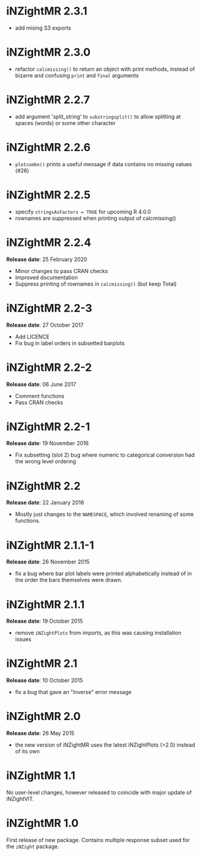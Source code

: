 # iNZightMR 2.3.1

- add mising S3 exports

# iNZightMR 2.3.0

- refactor `calcmissing()` to return an object with print methods, instead of bizarre and confusing `print` and `final` arguments

# iNZightMR 2.2.7

- add argument 'split_string' to `substringsplit()` to allow splitting at spaces (words) or some other character

# iNZightMR 2.2.6

- `plotcombn()` prints a useful message if data contains no missing values (#26)

# iNZightMR 2.2.5

- specify `stringsAsFactors = TRUE` for upcoming R 4.0.0
- rownames are suppressed when printing output of calcmissing()

# iNZightMR 2.2.4

**Release date**: 25 February 2020

- Minor changes to pass CRAN checks
- Improved documentation
- Suppress printing of rownames in `calcmissing()` (but keep Total)

# iNZightMR 2.2-3

**Release date**: 27 October 2017

- Add LICENCE
- Fix bug in label orders in subsetted barplots

# iNZightMR 2.2-2

**Release date**: 06 June 2017

- Comment functions
- Pass CRAN checks

# iNZightMR 2.2-1

**Release date**: 19 November 2016

- Fix subsetting (slot 2) bug where numeric to categorical conversion had the wrong level ordering

# iNZightMR 2.2

**Release date**: 22 January 2016

- Mostly just changes to the `NAMESPACE`, which involved renaming of some functions.

# iNZightMR 2.1.1-1

**Release date**: 26 November 2015

- fix a bug where bar plot labels were printed alphabetically instead
  of in the order the bars themselves were drawn.

# iNZightMR 2.1.1

**Release date**: 19 October 2015

- remove `iNZightPlots` from imports, as this was causing installation issues

# iNZightMR 2.1

**Release date**: 10 October 2015

- fix a bug that gave an "Inverse" error message

# iNZightMR 2.0

**Release date**: 26 May 2015

- the new version of iNZightMR uses the latest iNZightPlots (>2.0) instead of its own

# iNZightMR 1.1

No user-level changes, however released to coincide with major update of iNZightVIT.

# iNZightMR 1.0

First release of new package.
Contains multiple response subset used for the `iNZight` package.
